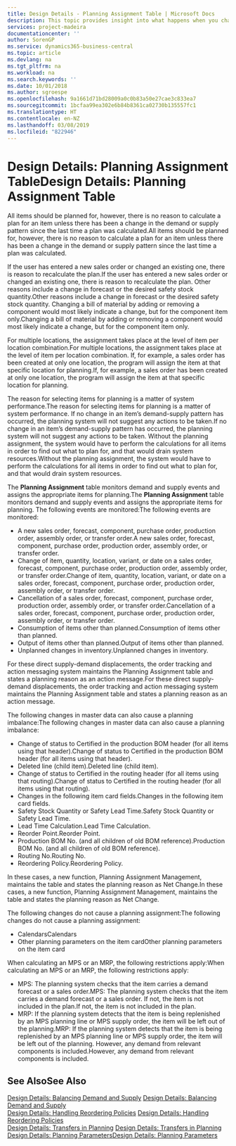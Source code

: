 ```yaml
---
title: Design Details - Planning Assignment Table | Microsoft Docs
description: This topic provides insight into what happens when you change how you plan for an item.
services: project-madeira
documentationcenter: ''
author: SorenGP
ms.service: dynamics365-business-central
ms.topic: article
ms.devlang: na
ms.tgt_pltfrm: na
ms.workload: na
ms.search.keywords: ''
ms.date: 10/01/2018
ms.author: sgroespe
ms.openlocfilehash: 9a1661d71bd28009a0c0b83a50e27cae3c833ea7
ms.sourcegitcommit: 1bcfaa99ea302e6b84b8361ca02730b135557fc1
ms.translationtype: HT
ms.contentlocale: en-NZ
ms.lasthandoff: 03/08/2019
ms.locfileid: "822946"
---
```

# <a name="design-details-planning-assignment-table"></a><span data-ttu-id="2e58a-103">Design Details: Planning Assignment Table</span><span class="sxs-lookup"><span data-stu-id="2e58a-103">Design Details: Planning Assignment Table</span></span>
<span data-ttu-id="2e58a-104">All items should be planned for, however, there is no reason to calculate a plan for an item unless there has been a change in the demand or supply pattern since the last time a plan was calculated.</span><span class="sxs-lookup"><span data-stu-id="2e58a-104">All items should be planned for, however, there is no reason to calculate a plan for an item unless there has been a change in the demand or supply pattern since the last time a plan was calculated.</span></span>  

<span data-ttu-id="2e58a-105">If the user has entered a new sales order or changed an existing one, there is reason to recalculate the plan.</span><span class="sxs-lookup"><span data-stu-id="2e58a-105">If the user has entered a new sales order or changed an existing one, there is reason to recalculate the plan.</span></span> <span data-ttu-id="2e58a-106">Other reasons include a change in forecast or the desired safety stock quantity.</span><span class="sxs-lookup"><span data-stu-id="2e58a-106">Other reasons include a change in forecast or the desired safety stock quantity.</span></span> <span data-ttu-id="2e58a-107">Changing a bill of material by adding or removing a component would most likely indicate a change, but for the component item only.</span><span class="sxs-lookup"><span data-stu-id="2e58a-107">Changing a bill of material by adding or removing a component would most likely indicate a change, but for the component item only.</span></span>  

<span data-ttu-id="2e58a-108">For multiple locations, the assignment takes place at the level of item per location combination.</span><span class="sxs-lookup"><span data-stu-id="2e58a-108">For multiple locations, the assignment takes place at the level of item per location combination.</span></span> <span data-ttu-id="2e58a-109">If, for example, a sales order has been created at only one location, the program will assign the item at that specific location for planning.</span><span class="sxs-lookup"><span data-stu-id="2e58a-109">If, for example, a sales order has been created at only one location, the program will assign the item at that specific location for planning.</span></span>  

<span data-ttu-id="2e58a-110">The reason for selecting items for planning is a matter of system performance.</span><span class="sxs-lookup"><span data-stu-id="2e58a-110">The reason for selecting items for planning is a matter of system performance.</span></span> <span data-ttu-id="2e58a-111">If no change in an item’s demand-supply pattern has occurred, the planning system will not suggest any actions to be taken.</span><span class="sxs-lookup"><span data-stu-id="2e58a-111">If no change in an item’s demand-supply pattern has occurred, the planning system will not suggest any actions to be taken.</span></span> <span data-ttu-id="2e58a-112">Without the planning assignment, the system would have to perform the calculations for all items in order to find out what to plan for, and that would drain system resources.</span><span class="sxs-lookup"><span data-stu-id="2e58a-112">Without the planning assignment, the system would have to perform the calculations for all items in order to find out what to plan for, and that would drain system resources.</span></span>  

<span data-ttu-id="2e58a-113">The **Planning Assignment** table monitors demand and supply events and assigns the appropriate items for planning.</span><span class="sxs-lookup"><span data-stu-id="2e58a-113">The **Planning Assignment** table monitors demand and supply events and assigns the appropriate items for planning.</span></span> <span data-ttu-id="2e58a-114">The following events are monitored:</span><span class="sxs-lookup"><span data-stu-id="2e58a-114">The following events are monitored:</span></span>  

* <span data-ttu-id="2e58a-115">A new sales order, forecast, component, purchase order, production order, assembly order, or transfer order.</span><span class="sxs-lookup"><span data-stu-id="2e58a-115">A new sales order, forecast, component, purchase order, production order, assembly order, or transfer order.</span></span>  
* <span data-ttu-id="2e58a-116">Change of item, quantity, location, variant, or date on a sales order, forecast, component, purchase order, production order, assembly order, or transfer order.</span><span class="sxs-lookup"><span data-stu-id="2e58a-116">Change of item, quantity, location, variant, or date on a sales order, forecast, component, purchase order, production order, assembly order, or transfer order.</span></span>  
* <span data-ttu-id="2e58a-117">Cancellation of a sales order, forecast, component, purchase order, production order, assembly order, or transfer order.</span><span class="sxs-lookup"><span data-stu-id="2e58a-117">Cancellation of a sales order, forecast, component, purchase order, production order, assembly order, or transfer order.</span></span>  
* <span data-ttu-id="2e58a-118">Consumption of items other than planned.</span><span class="sxs-lookup"><span data-stu-id="2e58a-118">Consumption of items other than planned.</span></span>  
* <span data-ttu-id="2e58a-119">Output of items other than planned.</span><span class="sxs-lookup"><span data-stu-id="2e58a-119">Output of items other than planned.</span></span>  
* <span data-ttu-id="2e58a-120">Unplanned changes in inventory.</span><span class="sxs-lookup"><span data-stu-id="2e58a-120">Unplanned changes in inventory.</span></span>  

<span data-ttu-id="2e58a-121">For these direct supply-demand displacements, the order tracking and action messaging system maintains the Planning Assignment table and states a planning reason as an action message.</span><span class="sxs-lookup"><span data-stu-id="2e58a-121">For these direct supply-demand displacements, the order tracking and action messaging system maintains the Planning Assignment table and states a planning reason as an action message.</span></span>  

<span data-ttu-id="2e58a-122">The following changes in master data can also cause a planning imbalance:</span><span class="sxs-lookup"><span data-stu-id="2e58a-122">The following changes in master data can also cause a planning imbalance:</span></span>  

* <span data-ttu-id="2e58a-123">Change of status to Certified in the production BOM header (for all items using that header).</span><span class="sxs-lookup"><span data-stu-id="2e58a-123">Change of status to Certified in the production BOM header (for all items using that header).</span></span>  
* <span data-ttu-id="2e58a-124">Deleted line (child item).</span><span class="sxs-lookup"><span data-stu-id="2e58a-124">Deleted line (child item).</span></span>  
* <span data-ttu-id="2e58a-125">Change of status to Certified in the routing header (for all items using that routing).</span><span class="sxs-lookup"><span data-stu-id="2e58a-125">Change of status to Certified in the routing header (for all items using that routing).</span></span>  
* <span data-ttu-id="2e58a-126">Changes in the following item card fields.</span><span class="sxs-lookup"><span data-stu-id="2e58a-126">Changes in the following item card fields.</span></span>  
* <span data-ttu-id="2e58a-127">Safety Stock Quantity or Safety Lead Time.</span><span class="sxs-lookup"><span data-stu-id="2e58a-127">Safety Stock Quantity or Safety Lead Time.</span></span>  
* <span data-ttu-id="2e58a-128">Lead Time Calculation.</span><span class="sxs-lookup"><span data-stu-id="2e58a-128">Lead Time Calculation.</span></span>  
* <span data-ttu-id="2e58a-129">Reorder Point.</span><span class="sxs-lookup"><span data-stu-id="2e58a-129">Reorder Point.</span></span>  
* <span data-ttu-id="2e58a-130">Production BOM No. (and all children of old BOM reference).</span><span class="sxs-lookup"><span data-stu-id="2e58a-130">Production BOM No. (and all children of old BOM reference).</span></span>  
* <span data-ttu-id="2e58a-131">Routing No.</span><span class="sxs-lookup"><span data-stu-id="2e58a-131">Routing No.</span></span>  
* <span data-ttu-id="2e58a-132">Reordering Policy.</span><span class="sxs-lookup"><span data-stu-id="2e58a-132">Reordering Policy.</span></span>  

<span data-ttu-id="2e58a-133">In these cases, a new function, Planning Assignment Management, maintains the table and states the planning reason as Net Change.</span><span class="sxs-lookup"><span data-stu-id="2e58a-133">In these cases, a new function, Planning Assignment Management, maintains the table and states the planning reason as Net Change.</span></span>  

<span data-ttu-id="2e58a-134">The following changes do not cause a planning assignment:</span><span class="sxs-lookup"><span data-stu-id="2e58a-134">The following changes do not cause a planning assignment:</span></span>  

* <span data-ttu-id="2e58a-135">Calendars</span><span class="sxs-lookup"><span data-stu-id="2e58a-135">Calendars</span></span>  
* <span data-ttu-id="2e58a-136">Other planning parameters on the item card</span><span class="sxs-lookup"><span data-stu-id="2e58a-136">Other planning parameters on the item card</span></span>  

<span data-ttu-id="2e58a-137">When calculating an MPS or an MRP, the following restrictions apply:</span><span class="sxs-lookup"><span data-stu-id="2e58a-137">When calculating an MPS or an MRP, the following restrictions apply:</span></span>  

* <span data-ttu-id="2e58a-138">MPS: The planning system checks that the item carries a demand forecast or a sales order.</span><span class="sxs-lookup"><span data-stu-id="2e58a-138">MPS: The planning system checks that the item carries a demand forecast or a sales order.</span></span> <span data-ttu-id="2e58a-139">If not, the item is not included in the plan.</span><span class="sxs-lookup"><span data-stu-id="2e58a-139">If not, the item is not included in the plan.</span></span>  
* <span data-ttu-id="2e58a-140">MRP: If the planning system detects that the item is being replenished by an MPS planning line or MPS supply order, the item will be left out of the planning.</span><span class="sxs-lookup"><span data-stu-id="2e58a-140">MRP: If the planning system detects that the item is being replenished by an MPS planning line or MPS supply order, the item will be left out of the planning.</span></span> <span data-ttu-id="2e58a-141">However, any demand from relevant components is included.</span><span class="sxs-lookup"><span data-stu-id="2e58a-141">However, any demand from relevant components is included.</span></span>  

## <a name="see-also"></a><span data-ttu-id="2e58a-142">See Also</span><span class="sxs-lookup"><span data-stu-id="2e58a-142">See Also</span></span>  
<span data-ttu-id="2e58a-143">[Design Details: Balancing Demand and Supply](design-details-balancing-demand-and-supply.md) </span><span class="sxs-lookup"><span data-stu-id="2e58a-143">[Design Details: Balancing Demand and Supply](design-details-balancing-demand-and-supply.md) </span></span>  
<span data-ttu-id="2e58a-144">[Design Details: Handling Reordering Policies](design-details-handling-reordering-policies.md) </span><span class="sxs-lookup"><span data-stu-id="2e58a-144">[Design Details: Handling Reordering Policies](design-details-handling-reordering-policies.md) </span></span>  
<span data-ttu-id="2e58a-145">[Design Details: Transfers in Planning](design-details-transfers-in-planning.md) </span><span class="sxs-lookup"><span data-stu-id="2e58a-145">[Design Details: Transfers in Planning](design-details-transfers-in-planning.md) </span></span>  
[<span data-ttu-id="2e58a-146">Design Details: Planning Parameters</span><span class="sxs-lookup"><span data-stu-id="2e58a-146">Design Details: Planning Parameters</span></span>](design-details-planning-parameters.md)  
